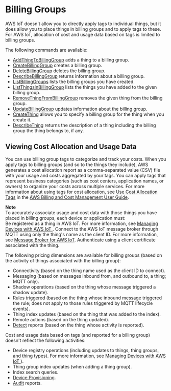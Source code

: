 # Billing Groups<a name="tagging-iot-billing-groups"></a>

AWS IoT doesn't allow you to directly apply tags to individual things, but it does allow you to place things in billing groups and to apply tags to these\. For AWS IoT, allocation of cost and usage data based on tags is limited to billing groups\. 

The following commands are available:
+ [AddThingToBillingGroup](https://docs.aws.amazon.com/iot/latest/apireference/API_AddThingToBillingGroup) adds a thing to a billing group\.
+ [CreateBillingGroup](https://docs.aws.amazon.com/iot/latest/apireference/API_CreateBillingGroup) creates a billing group\.
+ [DeleteBillingGroup](https://docs.aws.amazon.com/iot/latest/apireference/API_DeleteBillingGroup) deletes the billing group\.
+ [DescribeBillingGroup](https://docs.aws.amazon.com/iot/latest/apireference/API_DescribeBillingGroup) returns information about a billing group\.
+ [ListBillingGroups](https://docs.aws.amazon.com/iot/latest/apireference/API_ListBillingGroups) lists the billing groups you have created\.
+ [ListThingsInBillingGroup](https://docs.aws.amazon.com/iot/latest/apireference/API_ListThingsInBillingGroup) lists the things you have added to the given billing group\.
+ [RemoveThingFromBillingGroup](https://docs.aws.amazon.com/iot/latest/apireference/API_RemoveThingFromBillingGroup) removes the given thing from the billing group\.
+ [UpdateBillingGroup](https://docs.aws.amazon.com/iot/latest/apireference/API_UpdateBillingGroup) updates information about the billing group\.
+ [CreateThing](https://docs.aws.amazon.com/iot/latest/apireference/API_CreateThing) allows you to specify a billing group for the thing when you create it\.
+ [DescribeThing](https://docs.aws.amazon.com/iot/latest/apireference/API_DescribeThing) returns the description of a thing including the billing group the thing belongs to, if any\.

## Viewing Cost Allocation and Usage Data<a name="tagging-iot-billing-groups-costs"></a>

You can use billing group tags to categorize and track your costs\. When you apply tags to billing groups \(and so to the things they include\), AWS generates a cost allocation report as a comma\-separated value \(CSV\) file with your usage and costs aggregated by your tags\. You can apply tags that represent business categories \(such as cost centers, application names, or owners\) to organize your costs across multiple services\. For more information about using tags for cost allocation, see [ Use Cost Allocation Tags](https://docs.aws.amazon.com/awsaccountbilling/latest/aboutv2/cost-alloc-tags.html) in the [ AWS Billing and Cost Management User Guide](https://docs.aws.amazon.com/awsaccountbilling/latest/aboutv2/)\.

**Note**  
To accurately associate usage and cost data with those things you have placed in billing groups, each device or application must:  
Be registered as a thing in AWS IoT\. For more information, see [Managing Devices with AWS IoT ](iot-thing-management.md)\.
Connect to the AWS IoT message broker through MQTT using only the thing's name as the client ID\. For more information, see [Message Broker for AWS IoT](iot-message-broker.md)\.
Authenticate using a client certificate associated with the thing\.

The following pricing dimensions are available for billing groups \(based on the activity of things associated with the billing group\):
+ Connectivity \(based on the thing name used as the client ID to connect\)\.
+ Messaging \(based on messages inbound from, and outbound to, a thing; MQTT only\)\.
+ Shadow operations \(based on the thing whose message triggered a shadow update\)\.
+ Rules triggered \(based on the thing whose inbound message triggered the rule; does not apply to those rules triggered by MQTT lifecycle events\)\.
+ Thing index updates \(based on the thing that was added to the index\)\. 
+ Remote actions \(based on the thing updated\)\.
+ [Detect](device-defender-detect.md) reports \(based on the thing whose activity is reported\)\.

Cost and usage data based on tags \(and reported for a billing group\) doesn't reflect the following activities:
+ Device registry operations \(including updates to things, thing groups, and thing types\)\. For more information, see [Managing Devices with AWS IoT ](iot-thing-management.md)\)\.
+ Thing group index updates \(when adding a thing group\)\.
+ Index search queries\.
+ [Device Provisioning](iot-provision.md)\.
+ [Audit](device-defender-audit.md) reports\. 